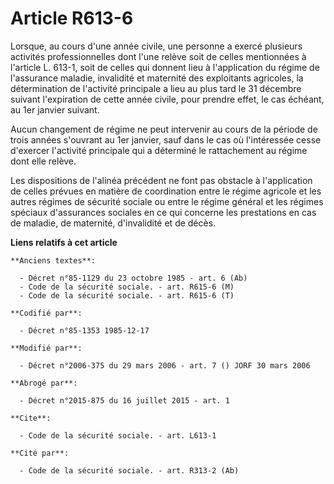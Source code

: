 # Article R613-6

Lorsque, au cours d'une année civile, une personne a exercé plusieurs activités professionnelles dont l'une relève soit de
celles mentionnées à l'article L. 613-1, soit de celles qui donnent lieu à l'application du régime de l'assurance maladie,
invalidité et maternité des exploitants agricoles, la détermination de l'activité principale a lieu au plus tard le 31
décembre suivant l'expiration de cette année civile, pour prendre effet, le cas échéant, au 1er janvier suivant.

Aucun changement de régime ne peut intervenir au cours de la période de trois années s'ouvrant au 1er janvier, sauf dans le
cas où l'intéressée cesse d'exercer l'activité principale qui a déterminé le rattachement au régime dont elle relève. 

Les dispositions de l'alinéa précédent ne font pas obstacle à l'application de celles prévues en matière de coordination
entre le régime agricole et les autres régimes de sécurité sociale ou entre le régime général et les régimes spéciaux
d'assurances sociales en ce qui concerne les prestations en cas de maladie, de maternité, d'invalidité et de décès.

**Liens relatifs à cet article**

	**Anciens textes**:

	  - Décret n°85-1129 du 23 octobre 1985 - art. 6 (Ab)
	  - Code de la sécurité sociale. - art. R615-6 (M)
	  - Code de la sécurité sociale. - art. R615-6 (T)

	**Codifié par**:

	  - Décret n°85-1353 1985-12-17

	**Modifié par**:

	  - Décret n°2006-375 du 29 mars 2006 - art. 7 () JORF 30 mars 2006

	**Abrogé par**:

	  - Décret n°2015-875 du 16 juillet 2015 - art. 1

	**Cite**:

	  - Code de la sécurité sociale. - art. L613-1

	**Cité par**:

	  - Code de la sécurité sociale. - art. R313-2 (Ab)
